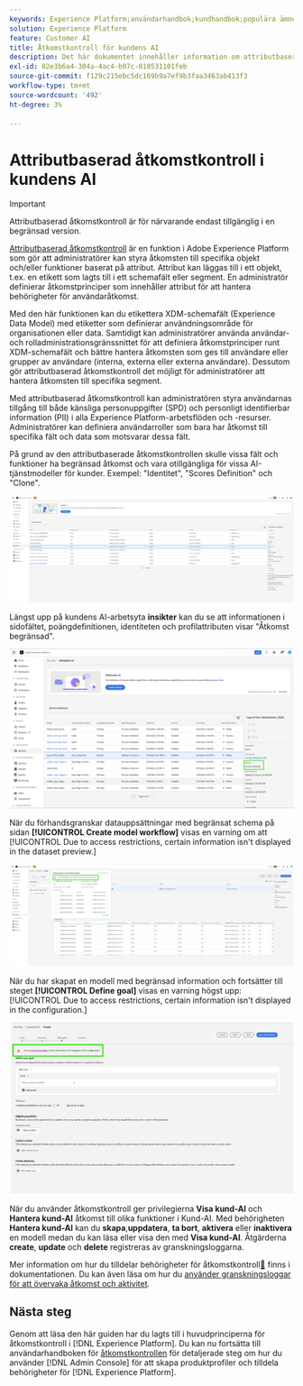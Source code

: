 ```yaml
---
keywords: Experience Platform;användarhandbok;kundhandbok;populära ämnen;åtkomstkontroller;skapa modell;
solution: Experience Platform
feature: Customer AI
title: Åtkomstkontroll för kundens AI
description: Det här dokumentet innehåller information om attributbaserad åtkomstkontroll för kundens AI.
exl-id: 02e3b6a4-304a-4ac4-b07c-010531101feb
source-git-commit: f129c215ebc5dc169b9a7ef9b3faa3463ab413f3
workflow-type: tm+mt
source-wordcount: '492'
ht-degree: 3%

---
```


# Attributbaserad åtkomstkontroll i kundens AI

>[!IMPORTANT]
>
>Attributbaserad åtkomstkontroll är för närvarande endast tillgänglig i en begränsad version.

[Attributbaserad åtkomstkontroll](../../../access-control/abac/overview.md) är en funktion i Adobe Experience Platform som gör att administratörer kan styra åtkomsten till specifika objekt och/eller funktioner baserat på attribut. Attribut kan läggas till i ett objekt, t.ex. en etikett som lagts till i ett schemafält eller segment. En administratör definierar åtkomstprinciper som innehåller attribut för att hantera behörigheter för användaråtkomst.

Med den här funktionen kan du etikettera XDM-schemafält (Experience Data Model) med etiketter som definierar användningsområde för organisationen eller data. Samtidigt kan administratörer använda användar- och rolladministrationsgränssnittet för att definiera åtkomstprinciper runt XDM-schemafält och bättre hantera åtkomsten som ges till användare eller grupper av användare (interna, externa eller externa användare). Dessutom gör attributbaserad åtkomstkontroll det möjligt för administratörer att hantera åtkomsten till specifika segment.

Med attributbaserad åtkomstkontroll kan administratören styra användarnas tillgång till både känsliga personuppgifter (SPD) och personligt identifierbar information (PII) i alla Experience Platform-arbetsflöden och -resurser. Administratörer kan definiera användarroller som bara har åtkomst till specifika fält och data som motsvarar dessa fält.

På grund av den attributbaserade åtkomstkontrollen skulle vissa fält och funktioner ha begränsad åtkomst och vara otillgängliga för vissa AI-tjänstmodeller för kunder. Exempel: &quot;Identitet&quot;, &quot;Scores Definition&quot; och &quot;Clone&quot;.

![Kundens AI-arbetsyta med begränsade fält i servicemodellresultaten markerade.](../images/user-guide/unavailable-functionalities.png)

Längst upp på kundens AI-arbetsyta **insikter** kan du se att informationen i sidofältet, poängdefinitionen, identiteten och profilattributen visar &quot;Åtkomst begränsad&quot;.

![Kundens AI-arbetsyta med begränsade fält i schemat markerade.](../images/user-guide/access-restricted.png)

När du förhandsgranskar datauppsättningar med begränsat schema på sidan **[!UICONTROL Create model workflow]** visas en varning om att [!UICONTROL Due to access restrictions, certain information isn't displayed in the dataset preview.]

![Kundens AI-arbetsyta med begränsade fält i förhandsgranskningsdatauppsättningar med begränsade schemaresultat markerade.](../images/user-guide/restricted-dataset-preview-save-and-exit-cai.png)

När du har skapat en modell med begränsad information och fortsätter till steget **[!UICONTROL Define goal]** visas en varning högst upp: [!UICONTROL Due to access restrictions, certain information isn't displayed in the configuration.]

![Kundens AI-arbetsyta med begränsade fält i servicemodellresultaten markerade.](../images/user-guide/information-not-displayed-save-and-exit.png)

När du använder åtkomstkontroll ger privilegierna **Visa kund-AI** och **Hantera kund-AI** åtkomst till olika funktioner i Kund-AI. Med behörigheten **Hantera kund-AI** kan du **skapa**,**uppdatera**, **ta bort**, **aktivera** eller **inaktivera** en modell medan du kan läsa eller visa den med **Visa kund-AI**. Åtgärderna **create**, **update** och **delete** registreras av granskningsloggarna.

Mer information om hur du tilldelar behörigheter för åtkomstkontroll[&#128279;](../../../access-control/home.md) finns i dokumentationen. Du kan även läsa om hur du [använder granskningsloggar för att övervaka åtkomst och aktivitet](../../../landing/governance-privacy-security/audit-logs/overview.md).

## Nästa steg

Genom att läsa den här guiden har du lagts till i huvudprinciperna för åtkomstkontroll i [!DNL Experience Platform]. Du kan nu fortsätta till användarhandboken för [åtkomstkontrollen](../overview.md) för detaljerade steg om hur du använder [!DNL Admin Console] för att skapa produktprofiler och tilldela behörigheter för [!DNL Experience Platform].
